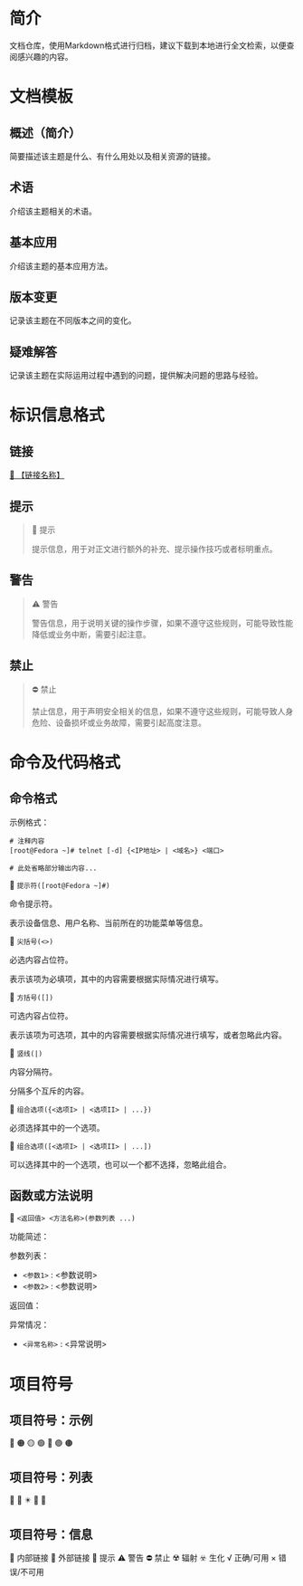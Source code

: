 # 简介
文档仓库，使用Markdown格式进行归档，建议下载到本地进行全文检索，以便查阅感兴趣的内容。


# 文档模板
## 概述（简介）
简要描述该主题是什么、有什么用处以及相关资源的链接。

## 术语
介绍该主题相关的术语。

## 基本应用
介绍该主题的基本应用方法。

## 版本变更
记录该主题在不同版本之间的变化。

<!--

# 版本变更
## 索引

<div align="center">

|       序号        |       版本       |       摘要       |
| :---------------: | :--------------: | :--------------: |
| [变更一](#变更一) | 此处填写【版本】 | 此处填写【摘要】 |

</div>

## 变更一
### 摘要
此处填写【摘要】。

### 详情
此处填写【详情】。

### 兼容方案
此处填写【兼容方案】。

-->

## 疑难解答
记录该主题在实际运用过程中遇到的问题，提供解决问题的思路与经验。

<!--

# 疑难解答
## 索引

<div align="center">

|       序号        |         摘要         |
| :---------------: | :------------------: |
| [案例一](#案例一) | 此处填写【问题描述】 |

</div>

## 案例一
### 问题描述
此处填写【问题描述】。

### 问题分析
此处填写【问题分析】。

### 解决方案
此处填写【解决方案】。

-->


# 标识信息格式
## 链接

[🧭 【链接名称】](【链接地址】)

## 提示

> 🚩 提示
>
> 提示信息，用于对正文进行额外的补充、提示操作技巧或者标明重点。

## 警告

> ⚠️ 警告
>
> 警告信息，用于说明关键的操作步骤，如果不遵守这些规则，可能导致性能降低或业务中断，需要引起注意。

## 禁止

> ⛔ 禁止
>
> 禁止信息，用于声明安全相关的信息，如果不遵守这些规则，可能导致人身危险、设备损坏或业务故障，需要引起高度注意。


# 命令及代码格式
## 命令格式
示例格式：

```text
# 注释内容
[root@Fedora ~]# telnet [-d] {<IP地址> | <域名>} <端口>

# 此处省略部分输出内容...
```

🔷 `提示符([root@Fedora ~]#)`

命令提示符。

表示设备信息、用户名称、当前所在的功能菜单等信息。

🔷 `尖括号(<>)`

必选内容占位符。

表示该项为必填项，其中的内容需要根据实际情况进行填写。

🔷 `方括号([])`

可选内容占位符。

表示该项为可选项，其中的内容需要根据实际情况进行填写，或者忽略此内容。

🔷 `竖线(|)`

内容分隔符。

分隔多个互斥的内容。

🔷 `组合选项({<选项I> | <选项II> | ...})`

必须选择其中的一个选项。

🔷 `组合选项([<选项I> | <选项II> | ...])`

可以选择其中的一个选项，也可以一个都不选择，忽略此组合。

## 函数或方法说明

🔶 `<返回值> <方法名称>(参数列表 ...)`

功能简述：

<!-- TODO 此处填写【功能简述】 -->

参数列表：

- `<参数1>` : <参数说明>
- `<参数2>` : <参数说明>

返回值：

<!-- TODO 此处填写【返回值说明】 -->

异常情况：

- `<异常名称>` : <异常说明>


# 项目符号
## 项目符号：示例
🔴
🟠
🟡
🟢
🔵
🟣
🟤

## 项目符号：列表
🔷
🔶
✴️
🔺
🔻

## 项目符号：信息
🧭 内部链接
🔗 外部链接
🚩 提示
⚠️ 警告
⛔ 禁止
☢️ 辐射
☣️ 生化
√ 正确/可用
× 错误/不可用


<!-- Hide

# 提交命令
常用：

```text
msg=$(uuidgen | awk '{print toupper($0)}'); git add .; git commit -m "$msg"; git push;
```

完整：

```text
msg=$(uuidgen | awk '{print toupper($0)}'); git add .; git commit -m "$msg";git push github; git push private;
```


# 更新内容
ContentProvider与Application的初始化时序。

https://github.com/BI4VMR/KnowledgeBase/blob/master/07-%E5%B9%B3%E5%8F%B0%E5%BA%94%E7%94%A8%E5%BC%80%E5%8F%91/01-Android%E5%BA%94%E7%94%A8%E7%A8%8B%E5%BA%8F/04-%E7%B3%BB%E7%BB%9F%E7%BB%84%E4%BB%B6/04-ContentProvider/03-%E5%85%B1%E4%BA%AB%E5%85%B3%E7%B3%BB%E5%9E%8B%E6%95%B0%E6%8D%AE.md#%E5%88%9D%E5%A7%8B%E5%8C%96%E6%97%B6%E5%BA%8F%E4%B8%8E%E5%A4%9A%E8%BF%9B%E7%A8%8B
-->
